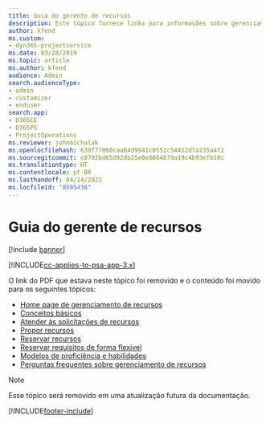 ```yaml
---
title: Guia do gerente de recursos
description: Este tópico fornece links para informações sobre gerenciamento de recursos no Project Service Automation
author: kfend
ms.custom:
- dyn365-projectservice
ms.date: 03/28/2019
ms.topic: article
ms.author: kfend
audience: Admin
search.audienceType:
- admin
- customizer
- enduser
search.app:
- D365CE
- D365PS
- ProjectOperations
ms.reviewer: johnmichalak
ms.openlocfilehash: 630f77060caa84d9941c0552c54412d7a235a4f2
ms.sourcegitcommit: c0792bd65d92db25e0e8864879a19c4b93efb10c
ms.translationtype: HT
ms.contentlocale: pt-BR
ms.lasthandoff: 04/14/2022
ms.locfileid: "8595438"
---
```

# <a name="resource-management-guide"></a>Guia do gerente de recursos

[!include [banner](../../includes/psa-now-project-operations.md)]

[!INCLUDE[cc-applies-to-psa-app-3.x](../../includes/cc-applies-to-psa-app-3x.md)]

O link do PDF que estava neste tópico foi removido e o conteúdo foi movido para os seguintes tópicos:

- [Home page de gerenciamento de recursos](../resource-management-home-page.md)
- [Conceitos básicos](../reports-key-concepts.md)
- [Atender às solicitações de recursos](../resource-management-fulfill-requests.md)
- [Propor recursos](../resource-management-propose-resources.md)
- [Reservar recursos](../resource-management-book-resources-scheduleboard.md)
- [Reservar requisitos de forma flexível](../resource-management-softbook-requirements.md)
- [Modelos de proficiência e habilidades](../resource-management-skills-proficiency.md)
- [Perguntas frequentes sobre gerenciamento de recursos](../resource-management-faq.md)

> [!NOTE]
> Esse tópico será removido em uma atualização futura da documentação. 


[!INCLUDE[footer-include](../../includes/footer-banner.md)]

